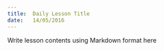 ```yaml
---
title:  Daily Lesson Title
date:   14/05/2016
---
```


Write lesson contents using Markdown format here